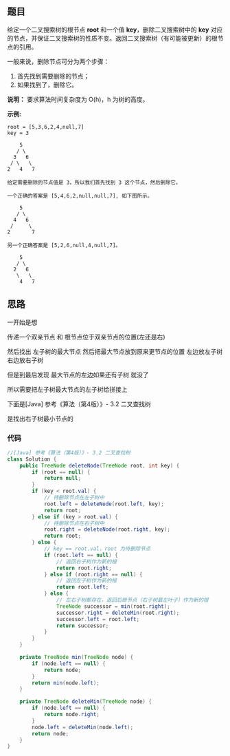 ## 题目

给定一个二叉搜索树的根节点 **root** 和一个值 **key**，删除二叉搜索树中的 **key** 对应的节点，并保证二叉搜索树的性质不变。返回二叉搜索树（有可能被更新）的根节点的引用。

一般来说，删除节点可分为两个步骤：

1. 首先找到需要删除的节点；
2. 如果找到了，删除它。

**说明：** 要求算法时间复杂度为 O(h)，h 为树的高度。

**示例:**

```
root = [5,3,6,2,4,null,7]
key = 3

    5
   / \
  3   6
 / \   \
2   4   7

给定需要删除的节点值是 3，所以我们首先找到 3 这个节点，然后删除它。

一个正确的答案是 [5,4,6,2,null,null,7], 如下图所示。

    5
   / \
  4   6
 /     \
2       7

另一个正确答案是 [5,2,6,null,4,null,7]。

    5
   / \
  2   6
   \   \
    4   7
```

## 思路

一开始是想

传递一个双亲节点 和 根节点位于双亲节点的位置(左还是右)

然后找出 左子树的最大节点 然后把最大节点放到原来更节点的位置 左边放左子树 右边放右子树

但是到最后发现 最大节点的左边如果还有子树 就没了

所以需要把左子树最大节点的左子树给拼接上



下面是[Java] 参考《算法（第4版）》- 3.2 二叉查找树

是找出右子树最小节点的

### 代码

```java
//[Java] 参考《算法（第4版）》- 3.2 二叉查找树
class Solution {
    public TreeNode deleteNode(TreeNode root, int key) {
        if (root == null) {
            return null;
        }
        if (key < root.val) {
            // 待删除节点在左子树中
            root.left = deleteNode(root.left, key);
            return root;
        } else if (key > root.val) {
            // 待删除节点在右子树中
            root.right = deleteNode(root.right, key);
            return root;
        } else {
            // key == root.val，root 为待删除节点
            if (root.left == null) {
                // 返回右子树作为新的根
                return root.right;
            } else if (root.right == null) {
                // 返回左子树作为新的根
                return root.left;
            } else {
                // 左右子树都存在，返回后继节点（右子树最左叶子）作为新的根
                TreeNode successor = min(root.right);
                successor.right = deleteMin(root.right);
                successor.left = root.left;
                return successor;
            }
        }
    }

    private TreeNode min(TreeNode node) {
        if (node.left == null) {
            return node;
        }
        return min(node.left);
    }

    private TreeNode deleteMin(TreeNode node) {
        if (node.left == null) {
            return node.right;
        }
        node.left = deleteMin(node.left);
        return node;
    }
}
```

